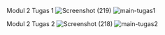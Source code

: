 Modul 2 Tugas 1
![Screenshot (219)](https://github.com/Brezizi/TrySomePHP/assets/159697320/3e36063d-1166-4211-b3f3-f2faf42128c4)
![main-tugas1](https://github.com/Brezizi/TrySomePHP/assets/159697320/1828be60-ff31-455a-903e-380503f1842f)


Modul 2 Tugas 2
![Screenshot (218)](https://github.com/Brezizi/TrySomePHP/assets/159697320/39a2f93d-52cd-47c4-98e5-5fd4700acff3)
![main-tugas2](https://github.com/Brezizi/TrySomePHP/assets/159697320/c354b151-a233-4dbd-978a-067b0f2369c2)
